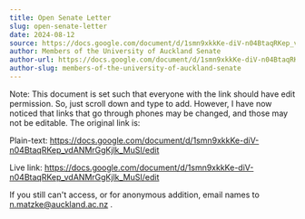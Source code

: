 ```yaml
---
title: Open Senate Letter
slug: open-senate-letter
date: 2024-08-12
source: https://docs.google.com/document/d/1smn9xkkKe-diV-n04BtaqRKep_vdANMrGgKjlk_MuSI/edit
author: Members of the University of Auckland Senate
author-url: https://docs.google.com/document/d/1smn9xkkKe-diV-n04BtaqRKep_vdANMrGgKjlk_MuSI/edit
author-slug: members-of-the-university-of-auckland-senate
---
```


Note: This document is set such that everyone with the link should have edit permission. So, just scroll down and type to add. However, I have now noticed that links that go through phones may be changed, and those may not be editable. The original link is:

Plain-text:
https://docs.google.com/document/d/1smn9xkkKe-diV-n04BtaqRKep_vdANMrGgKjlk_MuSI/edit

Live link:
https://docs.google.com/document/d/1smn9xkkKe-diV-n04BtaqRKep_vdANMrGgKjlk_MuSI/edit 

If you still can't access, or for anonymous addition, email names to n.matzke@auckland.ac.nz .


